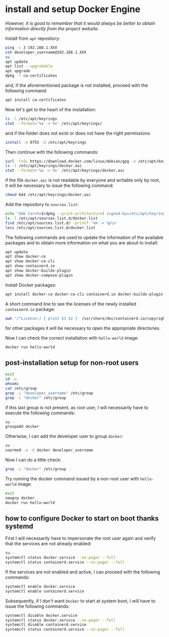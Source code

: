 # install and setup Docker Engine

*However, it is good to remember that it would always be better to obtain information directly from the project website.*

Install from `apt` repository:

```bash
ping -c 3 192.168.1.XXX
ssh developer_username@192.168.1.XXX
su -
apt update
apt list --upgradable
apt upgrade
dpkg -l ca-certificates
```

and, if the aforementioned package is not installed, proceed with the following command:

```bash
apt install ca-certificates
```

Now let's get to the heart of the installation:

```bash
ls -l /etc/apt/keyrings
stat --format='%a -> %n' /etc/apt/keyrings/
```

and if the folder does not exist or does not have the right permissions:

```bash
install -m 0755 -d /etc/apt/keyrings
```

Then continue with the following commands:

```bash
curl -fsSL https://download.docker.com/linux/debian/gpg -o /etc/apt/keyrings/docker.asc
ls -l /etc/apt/keyrings/docker.asc
stat --format='%a -> %n' /etc/apt/keyrings/docker.asc
```

if the file `docker.asc` is not readable by everyone and writable only by root, it will be necessary to issue the following command:

```bash
chmod 644 /etc/apt/keyrings/docker.asc
```

Add the repository to `sources.list`:

```bash
echo "deb [arch=$(dpkg --print-architecture) signed-by=/etc/apt/keyrings/docker.asc] https://download.docker.com/linux/debian $(. /etc/os-release && echo "$VERSION_CODENAME") stable" | tee /etc/apt/sources.list.d/docker.list > /dev/null
ls -l /etc/apt/sources.list.d/docker.list
find /etc/apt/sources.list.d/ -printf '%m -> %p\n' 
less /etc/apt/sources.list.d/docker.list
```

The following commands are used to update the information of the available packages and to obtain more information on what you are about to install:

```bash
apt update
apt show docker-ce
apt show docker-ce-cli
apt show containerd.io
apt show docker-buildx-plugin
apt show docker-compose-plugin
```

Install Docker packages:

```bash
apt install docker-ce docker-ce-cli containerd.io docker-buildx-plugin docker-compose-plugin
```

A short command line to see the licenses of the newly installed `containerd.io` package:

```bash
awk '/^License:/ { print $1 $2 }' /usr/share/doc/containerd.io/copyright
```

for other packages it will be necessary to open the appropriate directories.

Now I can check the correct installation with `hello-world` image:

```bash
docker run hello-world
```

## post-installation setup for non-root users

```bash
exit
id -u
whoami
cat /etc/group
grep -i "developer_username" /etc/group
grep -i "docker" /etc/group
```

if this last group is not present, as root user, I will necessarily have to execute the following commands:

```bash
su -
groupadd docker
```

Otherwise, I can add the developer user to group `docker`:

```bash
su -
usermod -a -G docker developer_username
```

Now I can do a little check:

```bash
grep -i "docker" /etc/group
```

Try running the docker command issued by a non-root user with `hello-world` image:

```bash
exit
newgrp docker
docker run hello-world
```

## how to configure Docker to start on boot thanks systemd

First I will necessarily have to impersonate the root user again and verify that the services are not already enabled:

```bash
su -
systemctl status docker.service --no-pager --full
systemctl status containerd.service --no-pager --full
```

If the services are not enabled and active, I can proceed with the following commands:

```bash
systemctl enable docker.service
systemctl enable containerd.service
```

Subsequently, if I don't want `Docker` to start at system boot, I will have to issue the following commands:

```bash
systemctl disable docker.service
systemctl status docker.service --no-pager --full
systemctl disable containerd.service
systemctl status containerd.service --no-pager --full
```
